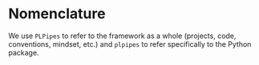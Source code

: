 # Nomenclature

We use `PLPipes` to refer to the framework as a whole (projects, code,
conventions, mindset, etc.) and `plpipes` to refer specifically to the
Python package.
